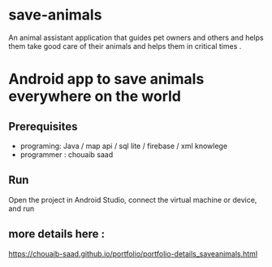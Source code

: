 # save-animals
 An animal assistant application that guides pet owners and others and helps them take good care of their animals and helps them in critical times .
 
 
 # Android app to save animals everywhere on the world


## Prerequisites
* programing: Java / map api / sql lite / firebase / xml knowlege
* programmer : chouaib saad

 
## Run
Open the project in Android Studio, connect the virtual machine or device, and run

## more details here :
https://chouaib-saad.github.io/portfolio/portfolio-details_saveanimals.html
